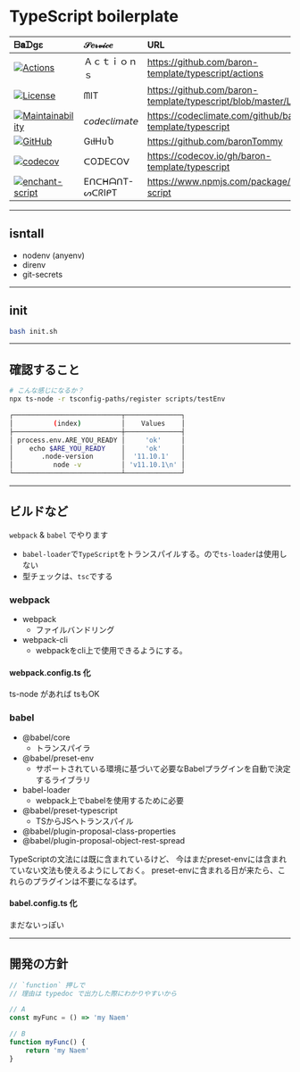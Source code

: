 # TypeScript boilerplate

|  ᗷ𝐚ᗪgε | 𝒮𝑒𝓇𝓋𝒾𝒸𝑒 |URL|
|:--------|:------|:------|
|[![Actions](https://github.com/baron-template/typescript/workflows/Node%20CI/badge.svg)](https://github.com/baron-template/typescript/actions?workflow=Node+CI)|Ａｃｔｉｏｎｓ|https://github.com/baron-template/typescript/actions|
|[![License](https://img.shields.io/github/license/baron-template/typescript?style=for-the-badge&logo=appveyor)](https://github.com/baron-template/typescript/blob/master/LICENSE)|ᗰIT|https://github.com/baron-template/typescript/blob/master/LICENSE|
|[![Maintainability](https://api.codeclimate.com/v1/badges/e287e6b01ca920710fbb/maintainability)](https://codeclimate.com/github/baron-template/typescript/maintainability)|𝘤𝘰𝘥𝘦𝘤𝘭𝘪𝘮𝘢𝘵𝘦|https://codeclimate.com/github/baron-template/typescript|
|[![GitHub](https://img.shields.io/badge/(%E3%81%A3%E2%97%94%E2%97%A1%E2%97%94)%E3%81%A3%20%E2%99%A5%20GitHub%20%E2%99%A5-%F0%9F%8D%BA%F0%9F%8D%BA%F0%9F%8D%BA-brightgreen?style=for-the-badge&logo=appveyor)](https://github.com/baronTommy)|GιƚHυႦ|https://github.com/baronTommy|
|[![codecov](https://codecov.io/gh/baron-template/typescript/branch/master/graph/badge.svg)](https://codecov.io/gh/baron-template/typescript)|ᑕOᗪEᑕOᐯ|https://codecov.io/gh/baron-template/typescript|
|[![enchant-script](https://nodei.co/npm/enchant-script.png)](https://www.npmjs.com/package/enchant-script)|EᑎᑕᕼᗩᑎT-ᔕᑕᖇIᑭT|https://www.npmjs.com/package/enchant-script|

---

## isntall
- nodenv (anyenv)
- direnv
- git-secrets

---

## init
```bash
bash init.sh
```

---


## 確認すること

```bash
# こんな感じになるか？
npx ts-node -r tsconfig-paths/register scripts/testEnv

┌───────────────────────────┬──────────────┐
│          (index)          │    Values    │
├───────────────────────────┼──────────────┤
│ process.env.ARE_YOU_READY │     'ok'     │
│    echo $ARE_YOU_READY    │     'ok'     │
│       .node-version       │  '11.10.1'   │
│          node -v          │ 'v11.10.1\n' │
└───────────────────────────┴──────────────┘
```

---

## ビルドなど
`webpack` & `babel` でやります

- `babel-loader`で`TypeScript`をトランスパイルする。ので`ts-loader`は使用しない
- 型チェックは、`tsc`でする

### webpack
- webpack
    - ファイルバンドリング
- webpack-cli
    - webpackをcli上で使用できるようにする。

#### webpack.config.ts 化
ts-node があれば tsもOK

### babel
- @babel/core
    - トランスパイラ
- @babel/preset-env
    - サポートされている環境に基づいて必要なBabelプラグインを自動で決定するライブラリ
- babel-loader
    - webpack上でbabelを使用するために必要
- @babel/preset-typescript
    - TSからJSへトランスパイル
- @babel/plugin-proposal-class-properties
- @babel/plugin-proposal-object-rest-spread

TypeScriptの文法には既に含まれているけど、
今はまだpreset-envには含まれていない文法も使えるようにしておく。
preset-envに含まれる日が来たら、これらのプラグインは不要になるはず。

#### babel.config.ts 化

まだないっぽい

---

## 開発の方針
```ts
// `function` 押しで
// 理由は typedoc で出力した際にわかりやすいから

// A
const myFunc = () => 'my Naem'

// B
function myFunc() {
    return 'my Naem'
}
```
